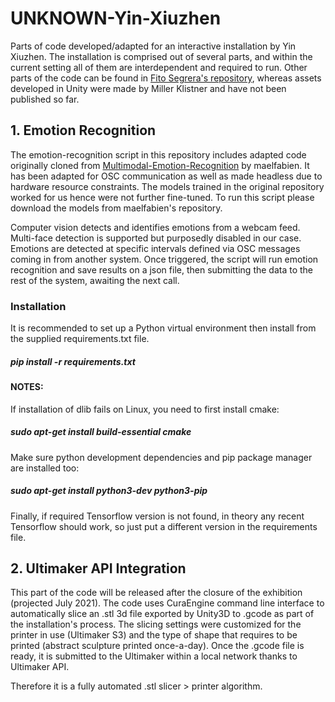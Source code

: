 # UNKNOWN-Yin-Xiuzhen
Parts of code developed/adapted for an interactive installation by Yin Xiuzhen. The installation is comprised out of several parts, and within the current setting all of them are interdependent and required to run. Other parts of the code can be found in [Fito Segrera's repository](https://github.com/fitosegrera/unknown), whereas assets developed in Unity were made by Miller Klistner and have not been published so far. 

## 1. Emotion Recognition

The emotion-recognition script in this repository includes adapted code originally cloned from [Multimodal-Emotion-Recognition](https://github.com/maelfabien/Multimodal-Emotion-Recognition) by maelfabien. It has been adapted for OSC communication as well as made headless due to hardware resource constraints. The models trained in the original repository worked for us hence were not further fine-tuned. To run this script please download the models from maelfabien's repository. 

Computer vision detects and identifies emotions from a webcam feed. Multi-face detection is supported but purposedly disabled in our case. Emotions are detected at specific intervals defined via OSC messages coming in from another system. Once triggered, the script will run emotion recognition and save results on a json file, then submitting the data to the rest of the system, awaiting the next call.

### Installation

It is recommended to set up a Python virtual environment then install from the supplied requirements.txt file. 
##### pip install -r requirements.txt

#### NOTES: 

If installation of dlib fails on Linux, you need to first install cmake:
##### sudo apt-get install build-essential cmake

Make sure python development dependencies and pip package manager are installed too:
##### sudo apt-get install python3-dev python3-pip

Finally, if required Tensorflow version is not found, in theory any recent Tensorflow should work, so just put a different version in the requirements file. 

## 2. Ultimaker API Integration

This part of the code will be released after the closure of the exhibition (projected July 2021). The code uses CuraEngine command line interface to automatically slice an .stl 3d file exported by Unity3D to .gcode as part of the installation's process. The slicing settings were customized for the printer in use (Ultimaker S3) and the type of shape that requires to be printed (abstract sculpture printed once-a-day). Once the .gcode file is ready, it is submitted to the Ultimaker within a local network thanks to Ultimaker API. 

Therefore it is a fully automated .stl slicer > printer algorithm. 
